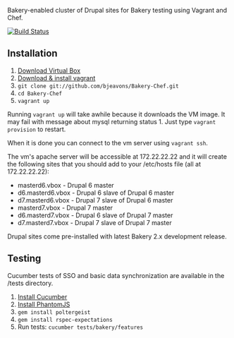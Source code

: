 Bakery-enabled cluster of Drupal sites for Bakery testing using Vagrant and Chef.

[![Build Status](https://secure.travis-ci.org/bjeavons/Bakery-Chef.png)](http://travis-ci.org/bjeavons/Bakery-Chef)

## Installation

1. [Download Virtual Box](https://www.virtualbox.org/wiki/Downloads)
1. [Download & install vagrant](http://downloads.vagrantup.com/tags/v1.0.3)
1. `git clone git://github.com/bjeavons/Bakery-Chef.git`
1. `cd Bakery-Chef`
1. `vagrant up`

Running `vagrant up` will take awhile because it downloads the VM image. It may 
fail with message about mysql returning status 1. Just type `vagrant provision`
to restart.

When it is done you can connect to the vm server using `vagrant ssh`.

The vm's apache server will be accessible at 172.22.22.22 and it will create
the following sites that you should add to your /etc/hosts file (all at 172.22.22.22):

* masterd6.vbox - Drupal 6 master
* d6.masterd6.vbox - Drupal 6 slave of Drupal 6 master
* d7.masterd6.vbox - Drupal 7 slave of Drupal 6 master
* masterd7.vbox - Drupal 7 master
* d6.masterd7.vbox - Drupal 6 slave of Drupal 7 master
* d7.masterd7.vbox - Drupal 7 slave of Drupal 7 master

Drupal sites come pre-installed with latest Bakery 2.x development release.

## Testing

Cucumber tests of SSO and basic data synchronization are available in the /tests directory.

1. [Install Cucumber](https://github.com/cucumber/cucumber/wiki/Install)
1. [Install PhantomJS](http://phantomjs.org/download.html)
1. `gem install poltergeist`
1. `gem install rspec-expectations`
1. Run tests: `cucumber tests/bakery/features`
